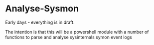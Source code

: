 # Analyse-Sysmon

Early days - everything is in draft.

The intention is that this will be a powershell module with a number of functions to parse and analyse sysinternals symon event logs